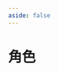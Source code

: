 ```yaml
---
aside: false
---
```

# 角色

<Characters :CHARACTER=CHARACTER :CAMP=Camp :ELEMENT=Element :WEAPON=Weapon :GAME_NAME=GameName.ZZZ />

<script setup>
import { City, Element, Weapon, Camp } from "../.vitepress/components/zzz/utils";
import { CHARACTER } from "../.vitepress/components/zzz/characters";
import Characters from "../.vitepress/components/Characters.vue";
import { GameName } from "../.vitepress/components/utils";
</script>
